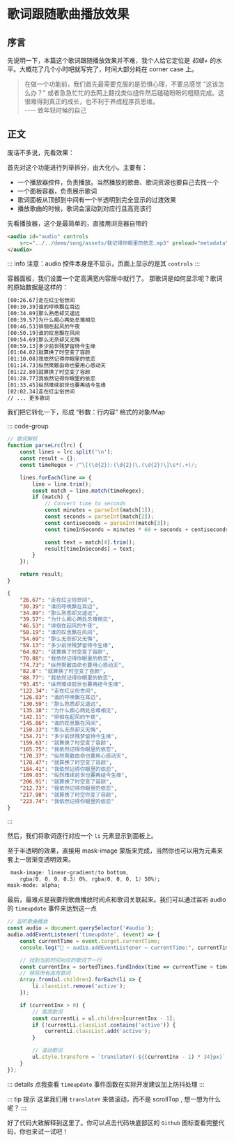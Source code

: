 # 歌词跟随歌曲播放效果

## 序言

先说明一下，本篇这个歌词跟随播放效果并不难，我个人给它定位是 *初级+* 的水平。大概花了几个小时吧就写完了，时间大部分耗在 corner case 上。

> 在做一个功能前，我们首先最需要克服的是恐惧心理，不要总感觉 "这该怎么办？"
> 或者急急忙忙的去网上翻找类似组件然后磕磕盼盼的粗糙完成。这很难得到真正的成长，也不利于养成程序员思维。                 
> ---- 致年轻时候的自己


## 正文

废话不多说，先看效果：

<!-- 展示 html demo -->
<demo html="song/index.html" github="https://github.com/xinfei-fun/YouZi_Stack/blob/dev_kmf/src/demo/song/index.html"/>


首先对这个功能进行列举拆分，由大化小。主要有：

- 一个播放器控件，负责播放。当然播放的歌曲、歌词资源也要自己去找一个
- 一个面板容器，负责展示歌词
- 歌词面板从顶部到中间有一个半透明到完全显示的过渡效果
- 播放歌曲的时候，歌词会滚动到对应行且高亮该行

先看播放器，这个是最简单的，直接用浏览器自带的

```html
<audio id="audio" controls 
    src="../../demo/song/assets/我记得你眼里的依恋.mp3" preload="metadata">
</audio>
```

::: info
注意：audio 控件本身是不显示，页面上显示的是其 `controls` 
:::

容器面板，我们设置一个定高满宽内容居中就行了。 那歌词是如何显示呢？歌词的原始数据是这样的：

```txt
[00:26.67]走在红尘俗世间
[00:30.39]谁的呼唤飘在耳边
[00:34.89]那么熟悉却又遥远
[00:39.57]为什么痴心两处总难相见
[00:46.53]徘徊在起风的午夜
[00:50.19]谁的叹息飘在风间
[00:54.69]那么无奈却又无悔
[00:59.13]多少前世残梦留待今生缘
[01:04.02]就算换了时空变了容颜
[01:10.08]我依然记得你眼里的依恋
[01:14.73]纵然聚散由命也要用心感动天
[01:22.80]就算换了时空变了容颜
[01:28.77]我依然记得你眼里的依恋
[01:33.45]纵然难续前世也要再结今生缘
[02:02.34]走在红尘俗世间
// ... 更多歌词
```

我们把它转化一下，形成 “秒数：行内容” 格式的对象/Map

::: code-group
```javascript
// 歌词解析
function parseLrc(lrc) {
    const lines = lrc.split('\n');
    const result = {};
    const timeRegex = /^\[(\d{2}):(\d{2})\.(\d{2})\]\s*(.+)/;

    lines.forEach(line => {
        line = line.trim();
        const match = line.match(timeRegex);
        if (match) {
            // Convert time to seconds
            const minutes = parseInt(match[1]);
            const seconds = parseInt(match[2]);
            const centiseconds = parseInt(match[3]);
            const timeInSeconds = minutes * 60 + seconds + centiseconds / 100;

            const text = match[4].trim();
            result[timeInSeconds] = text;
        }
    });

    return result;
}
```
```json
{
    "26.67": "走在红尘俗世间",
    "30.39": "谁的呼唤飘在耳边",
    "34.89": "那么熟悉却又遥远",
    "39.57": "为什么痴心两处总难相见",
    "46.53": "徘徊在起风的午夜",
    "50.19": "谁的叹息飘在风间",
    "54.69": "那么无奈却又无悔",
    "59.13": "多少前世残梦留待今生缘",
    "64.02": "就算换了时空变了容颜",
    "70.08": "我依然记得你眼里的依恋",
    "74.73": "纵然聚散由命也要用心感动天",
    "82.8": "就算换了时空变了容颜",
    "88.77": "我依然记得你眼里的依恋",
    "93.45": "纵然难续前世也要再结今生缘",
    "122.34": "走在红尘俗世间",
    "126.03": "谁的呼唤飘在耳边",
    "130.59": "那么熟悉却又遥远",
    "135.18": "为什么痴心两处总难相见",
    "142.11": "徘徊在起风的午夜",
    "145.86": "谁的叹息飘在风间",
    "150.33": "那么无奈却又无悔",
    "154.71": "多少前世残梦留待今生缘",
    "159.63": "就算换了时空变了容颜",
    "165.75": "我依然记得你眼里的依恋",
    "170.37": "纵然聚散由命也要用心感动天",
    "178.47": "就算换了时空变了容颜",
    "184.41": "我依然记得你眼里的依恋",
    "189.03": "纵然难续前世也要再结今生缘",
    "206.91": "就算换了时空变了容颜",
    "212.73": "我依然记得你眼里的依恋",
    "217.98": "就算换了时空你变了容颜",
    "223.74": "我依然记得你眼里的依恋"
}
```
:::

然后，我们将歌词逐行对应一个 `li` 元素显示到面板上。

至于半透明的效果，直接用 mask-image 蒙版来完成，当然你也可以用为元素来套上一层渐变透明效果。

```css
 mask-image: linear-gradient(to bottom, 
    rgba(0, 0, 0, 0.3) 0%, rgba(0, 0, 0, 1) 50%);
mask-mode: alpha;   
```

最后，最难点是我要将歌曲播放时间点和歌词关联起来。我们可以通过监听 audio 的 `timeupdate` 事件来达到这一点

```javascript [index.js] {7-8}
// 监听歌曲播放
const audio = document.querySelector('#audio');
audio.addEventListener('timeupdate', (event) => {
    const currentTime = event.target.currentTime;
    console.log("🚀 ~ audio.addEventListener ~ currentTime:", currentTime)

    // 找到当前时间对应的歌词下一行
    const currentInx = sortedTimes.findIndex(time => currentTime < time);
    // 移除所有高亮歌词
    Array.from(ul.children).forEach(li => {
        li.classList.remove('active');
    });

    if (currentInx > 0) {
        // 高亮歌词
        const currentLi = ul.children[currentInx - 1];
        if (!currentLi.classList.contains('active')) {
            currentLi.classList.add('active');
        }

        // 滚动歌词
        ul.style.transform = `translateY(-${(currentInx - 1) * 34}px)`;
    }
});
```

::: details 点我查看
 `timeupdate` 事件函数在实际开发建议加上防抖处理
:::

::: tip 提示
这里我们用 `translateY` 来做滚动，而不是 scrollTop , 想一想为什么呢？
:::

好了代码大致解释到这里了。你可以点击代码块底部区的 `Github` 图标查看完整代码，你也来试一试吧！
